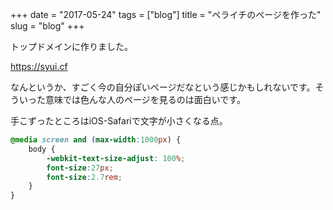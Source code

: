 +++
date = "2017-05-24"
tags = ["blog"]
title = "ペライチのページを作った"
slug = "blog"
+++

トップドメインに作りました。

https://syui.cf

なんというか、すごく今の自分ぽいページだなという感じかもしれないです。そういった意味では色んな人のページを見るのは面白いです。

手こずったところはiOS-Safariで文字が小さくなる点。

```css
@media screen and (max-width:1000px) { 
	body { 
		-webkit-text-size-adjust: 100%;
		font-size:27px;
		font-size:2.7rem;
	}
}

```
  
